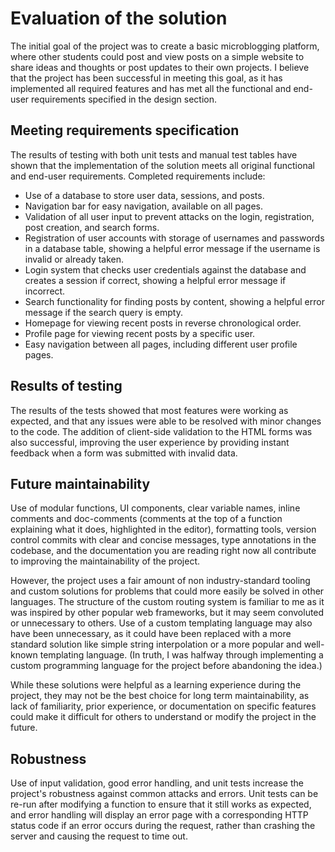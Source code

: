 # Evaluation of the solution

The initial goal of the project was to create a basic microblogging platform, where other students could post and view posts on a simple website to share ideas and thoughts or post updates to their own projects. I believe that the project has been successful in meeting this goal, as it has implemented all required features and has met all the functional and end-user requirements specified in the design section.

## Meeting requirements specification

The results of testing with both unit tests and manual test tables have shown that the implementation of the solution meets all original functional and end-user requirements. Completed requirements include:

-   Use of a database to store user data, sessions, and posts.
-   Navigation bar for easy navigation, available on all pages.
-   Validation of all user input to prevent attacks on the login, registration, post creation, and search forms.
-   Registration of user accounts with storage of usernames and passwords in a database table, showing a helpful error message if the username is invalid or already taken.
-   Login system that checks user credentials against the database and creates a session if correct, showing a helpful error message if incorrect.
-   Search functionality for finding posts by content, showing a helpful error message if the search query is empty.
-   Homepage for viewing recent posts in reverse chronological order.
-   Profile page for viewing recent posts by a specific user.
-   Easy navigation between all pages, including different user profile pages.

## Results of testing

The results of the tests showed that most features were working as expected, and that any issues were able to be resolved with minor changes to the code. The addition of client-side validation to the HTML forms was also successful, improving the user experience by providing instant feedback when a form was submitted with invalid data.

## Future maintainability

Use of modular functions, UI components, clear variable names, inline comments and doc-comments (comments at the top of a function explaining what it does, highlighted in the editor), formatting tools, version control commits with clear and concise messages, type annotations in the codebase, and the documentation you are reading right now all contribute to improving the maintainability of the project.

However, the project uses a fair amount of non industry-standard tooling and custom solutions for problems that could more easily be solved in other languages. The structure of the custom routing system is familiar to me as it was inspired by other popular web frameworks, but it may seem convoluted or unnecessary to others. Use of a custom templating language may also have been unnecessary, as it could have been replaced with a more standard solution like simple string interpolation or a more popular and well-known templating language. (In truth, I was halfway through implementing a custom programming language for the project before abandoning the idea.)

While these solutions were helpful as a learning experience during the project, they may not be the best choice for long term maintainability, as lack of familiarity, prior experience, or documentation on specific features could make it difficult for others to understand or modify the project in the future.

## Robustness

Use of input validation, good error handling, and unit tests increase the project's robustness against common attacks and errors. Unit tests can be re-run after modifying a function to ensure that it still works as expected, and error handling will display an error page with a corresponding HTTP status code if an error occurs during the request, rather than crashing the server and causing the request to time out.
